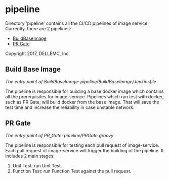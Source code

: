 # pipeline

Directory 'pipeline' contains all the CI/CD pipelines of image service.
Currently, there are 2 pipelines: 
- [BuildBaseImage](http://147.178.202.18/job/image-service/job/BuildBaseImage/)
- [PR Gate](http://147.178.202.18/job/image-service/job/PR_Gate/)

Copyright 2017, DELLEMC, Inc.

## Build Base Image

*The entry point of BuildBaseImage: pipeline/BuildBaseImage/Jenkinsfile*

The pipeline is responsible for building a base docker image which contains all the prerequisites for image-service.
Pipelines which run test with docker, such as PR Gate, will build docker from the base image. 
That will save the test time and increase the reliability in case unstable network.


## PR Gate

*The entry point of PR_Gate: pipeline/PRGate.groovy*

The pipeline is responsible for testing each pull request of image-service.
Each pull request of image-service will trigger the building of the pipeline.
It includes 2 main stages: 
1. Unit Test: run Unit Test.
2. Function Test: run Function Test against the pull request.

